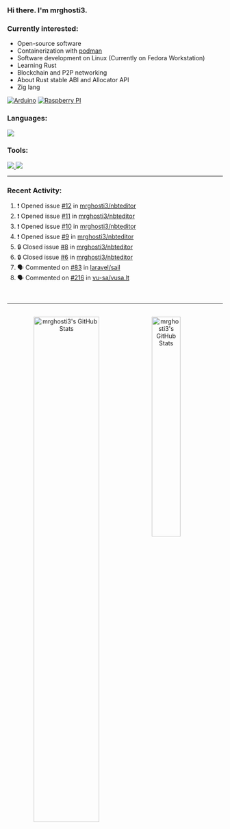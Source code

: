 ### Hi there. I'm mrghosti3.

### Currently interested:

- Open-source software
- Containerization with [podman](https://podman.io/)
- Software development on Linux (Currently on Fedora Workstation)
- Learning Rust
- Blockchain and P2P networking
- About Rust stable ABI and Allocator API
- Zig lang

[![Arduino](https://skillicons.dev/icons?i=arduino)](https://www.arduino.cc/)
[![Raspberry PI](https://skillicons.dev/icons?i=raspberrypi)](https://www.raspberrypi.com/)

### Languages:

<a href="https://github.com/tandpfun/skill-icons">
    <img src="https://skillicons.dev/icons?i=c,rust,py,java,lua,vue,js,scss">
</a>

### Tools:

<a href="https://github.com/tandpfun/skill-icons">
    <img src="https://skillicons.dev/icons?theme=light&i=linux,github,gitlab,bash">
    <img src="https://skillicons.dev/icons?i=git,neovim,androidstudio,godot,blender,octave">
</a>

---

### Recent Activity:

<!--START_SECTION:activity-->
1. ❗ Opened issue [#12](https://github.com/mrghosti3/nbteditor/issues/12) in [mrghosti3/nbteditor](https://github.com/mrghosti3/nbteditor)
2. ❗ Opened issue [#11](https://github.com/mrghosti3/nbteditor/issues/11) in [mrghosti3/nbteditor](https://github.com/mrghosti3/nbteditor)
3. ❗ Opened issue [#10](https://github.com/mrghosti3/nbteditor/issues/10) in [mrghosti3/nbteditor](https://github.com/mrghosti3/nbteditor)
4. ❗ Opened issue [#9](https://github.com/mrghosti3/nbteditor/issues/9) in [mrghosti3/nbteditor](https://github.com/mrghosti3/nbteditor)
5. 🔒 Closed issue [#8](https://github.com/mrghosti3/nbteditor/issues/8) in [mrghosti3/nbteditor](https://github.com/mrghosti3/nbteditor)
6. 🔒 Closed issue [#6](https://github.com/mrghosti3/nbteditor/issues/6) in [mrghosti3/nbteditor](https://github.com/mrghosti3/nbteditor)
7. 🗣 Commented on [#83](https://github.com/laravel/sail/issues/83#issuecomment-2078199165) in [laravel/sail](https://github.com/laravel/sail)
8. 🗣 Commented on [#216](https://github.com/vu-sa/vusa.lt/issues/216#issuecomment-2078057413) in [vu-sa/vusa.lt](https://github.com/vu-sa/vusa.lt)
<!--END_SECTION:activity-->

<br />

---

<br />

<div align="center">
    <a href="#x">
        <img
            align="left"
            width="55%"
            alt="mrghosti3's GitHub Stats"
            src="https://github-readme-stats.vercel.app/api?username=mrghosti3&show_icons=true&theme=tokyonight&count_private=true&bg_color=3A5D37&text_color=FAC860&icon_color=E75A7C"
        />
    </a>
    <a href="#x">
        <img
            align="left"
            width="36.25%"
            alt="mrghosti3's GitHub Stats"
            src="https://github-readme-stats.vercel.app/api/top-langs/?username=mrghosti3&layout=compact&theme=tokyonight&langs_count=8&bg_color=2B4D28&text_color=FAC860"
        />
    </a>
</div>
